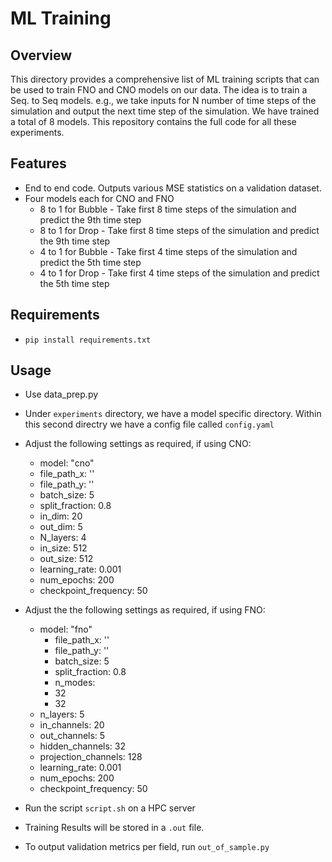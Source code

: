 # ML Training

## Overview

This directory provides a comprehensive list of ML training scripts that can be used to train FNO and CNO models on our data. The idea is to train a Seq. to Seq models. e.g., we take inputs for N number of time steps of the simulation and output the next time step of the simulation. We have trained a total of 8 models. This repository contains the full code for all these experiments. 

## Features

- End to end code. Outputs various MSE statistics on a validation dataset.
- Four models each for CNO and FNO
	- 8 to 1 for Bubble - Take first 8 time steps of the simulation and predict the 9th time step
	- 8 to 1 for Drop - Take first 8 time steps of the simulation and predict the 9th time step
	- 4 to 1 for Bubble - Take first 4 time steps of the simulation and predict the 5th time step
	- 4 to 1 for Drop - Take first 4 time steps of the simulation and predict the 5th time step

## Requirements

- ```pip install requirements.txt```

## Usage
- Use data_prep.py
- Under ```experiments``` directory, we have a model specific directory. Within this second directry we have a config file called ```config.yaml```
- Adjust the following settings as required, if using CNO:

	- model: "cno"
	- file_path_x: ''
	- file_path_y: ''
	- batch_size: 5
	- split_fraction: 0.8
	- in_dim: 20
	- out_dim: 5
	- N_layers: 4
	- in_size: 512
	- out_size: 512
	- learning_rate: 0.001
	- num_epochs: 200
	- checkpoint_frequency: 50

- Adjust the the following settings as required, if using FNO:

	- model: "fno"
        - file_path_x: ''
        - file_path_y: ''
        - batch_size: 5
        - split_fraction: 0.8
        - n_modes:
  		- 32
  		- 32
	- n_layers: 5
	- in_channels: 20
	- out_channels: 5
	- hidden_channels: 32
	- projection_channels: 128
	- learning_rate: 0.001
	- num_epochs: 200
	- checkpoint_frequency: 50

- Run the script ```script.sh``` on a HPC server
- Training Results will be stored in a ```.out``` file.
- To output validation metrics per field, run ```out_of_sample.py``` 
